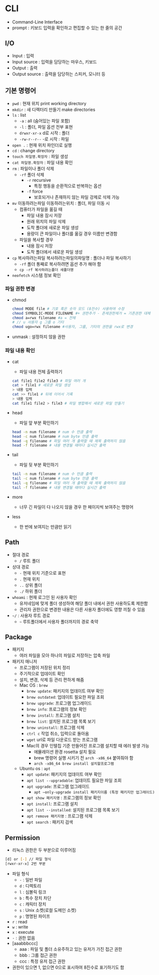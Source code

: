 # CLI

* Command-Line Interface
* prompt : 키보드 입력을 확인하고 편집할 수 있는 한 줄의 공간

## I/O

- Input : 입력
- Input source : 입력을 담당하는 마우스, 키보드
- Output : 출력
- Output source : 출력을 담당하는 스피커, 모니터 등

## 기본 명령어

- ```pwd``` : 현재 위치 print working directory
- ```mkdir``` : 새 디렉터리 만들기 make directories
- ```ls``` : list
    - ```-a``` : all 	(숨어있는 파일 포함)
    - ```-l``` : 폴더, 파일 옵션 전부 표현
    - ```drwxr-xr-x``` d로 시작 : 폴더
    - ```-rw-r--r--``` -로 시작 : 파일        
- ```open .```  : 현재 위치 파인더로 실행
- ```cd``` : change directory
- ```touch 파일명.확장자``` : 파일 생성
- ```cat 파일명.확장자``` : 파일 내용 확인
- ```rm``` : 파일이나 폴더 삭제
    - ```-rf```	폴더 삭제
        - ```-r``` recursive
            - 특정 행동을 순환적으로 반복하는 옵션
        - ```-f``` force
            - 보호되거나 존재하지 않는 파일 강제로 삭제 가능
- ```mv``` 이동하려는파일 이동하려는위치 : 폴더, 파일 이동 시
    - 컴퓨터가 파일을 옮길 때
        - 파일 내용 잠시 저장
        - 원래 위치의 파일 삭제
        - 도착 폴더에 새로운 파일 생성
        - 용량이 큰 파일이나 폴더를 옮길 경우 이름만 변경함
    - 파일을 복사할 경우
        - 내용 잠시 저장
        - 도착 폴더에서 새로운 파일 생성
- ```cp``` 복사하려는파일 복사하려는파일의파일명 : 폴더나 파일 복사하기
    - ```-rf``` 	폴더 통째로 복사하려면 옵션 추가 해야 함
    - ```cp -rf 복사하려는폴더 새폴더명```
- ```neofetch``` 시스템 정보 확인
  
### 파일 권한 변경

* chmod
    
    ```bash
    chmod MODE file # 기호 혹은 숫자 모드 (8진수) 사용하여 수정
    chmod SYMBOLIC-MODE FILENAME #+ 권한추가 - 존재권한제거 = 기존권한 대체
    chmod a=rwx filename #a = 전체
    # // u 사용자 g 그룹 o 기타
    chmod ugo=rwx filename #사용자, 그룹, 기타의 권한을 rwx로 변경
    ```
* unmask : 설정하지 않을 권한

### 파일 내용 확인

- cat
    - 파일 내용 전체 출력하기
    ```bash
    cat file1 file2 file3 # 파일 여러 개 
    cat > file1 # 새로운 파일 생성 
    > 내용 입력 
    cat >> file1 # 뒤에 이어서 기록
    > 내용 입력
    cat file1 file2 > file3 # 파일 병합해서 새로운 파일 만들기
    ```
- head
    - 파일 앞 부분 확인하기
    ```bash
    head -n num filename # num 수 만큼 출력
    head -c num filename # num byte 만큼 출력
    head -q filename # 파일 여러 개 출력할 때 제목 출력하지 않음
    head -f filename # 내용 변경될 때마다 실시간 출력
    ```
- tail
    - 파일 뒷 부분 확인하기
    
    ```bash
    tail -n num filename # num 수 만큼 출력
    tail -c num filename # num byte 만큼 출력
    tail -q filename # 파일 여러 개 출력할 때 제목 출력하지 않음
    tail -f filename # 내용 변경될 때마다 실시간 출력
    ```
- more
    - 너무 긴 파일이 다 나오지 않을 경우 한 페이지씩 보여주는 명령어
- less
    - 한 번에 보여지는 만큼만 읽기
  
## Path

- 절대 경로
    - ```/``` 루트 폴더
- 상대 경로
    - ```-``` 현재 위치 기준으로 표현
    - ```.``` 현재 위치
    - ```..``` 상위 폴더
    - ```./``` 하위 폴더
- ```whoami``` : 현재 로그인 된 사용자 확인
    - 유저네임에 맞게 폴더 생성하여 해당 폴더 내에서 권한 사용하도록 제한함
    - 관리자 권한으로 변경한 내용은 다른 사용자 폴더에도 영향 끼칠 수 있음
- ```~/``` : 사용자 루트 경로
    - ```~```  루트폴더에서 사용자 폴더까지의 경로 축약

## Package

- 패키지
    - 여러 파일을 모아 하나의 파일로 저장하는 압축 파일
- 패키지 매니저
    - 프로그램이 저장된 위치 정리
    - 주기적으로 업데이트 확인
    - 설치, 변경, 삭제 등 관리 편하게 해줌
    - Mac OS : ```brew```
        - ```brew update```: 패키지의 업데이트 여부 확인
        - ```brew outdated```: 업데이트 필요한 파일 조회
        - ```brew upgrade```: 프로그램 업그레이드
        - ```brew info```: 프로그램의 정보 확인
        - ```brew install```: 프로그램 설치
        - ```brew list```: 설치된 프로그램 목록 보기
        - ```brew uninstall```: 프로그램 삭제
        - ```ctrl c``` 작업 취소, 입력으로 돌아옴
        - ```wget``` url로 파일 다운로드 받는 프로그램
        - Mac의 경우 인텔칩 기준 만들어진 프로그램 설치할 때 에러 발생 가능
            - 에뮬레이션 환경 rosetta 설치 필요
            - brew 명령어 실행 시키기 전 ```arch -x86_64``` 붙여줘야 함
            - ```arch -x86_64 brew install 설치할프로그램```
    - Ubuntu os : ```apt```
        - ```apt update```: 패키지의 업데이트 여부 확인
        - ```apt list --upgradable```: 업데이트 필요한 파일 조회
        - ```apt upgrade```: 프로그램 업그레이드
            - ```apt —only-upgrade install 패키지이름 (특정 패키지만 업그레이드)```
        - ```apt show 패키지명``` : 프로그램의 정보 확인
        - ```apt install```: 프로그램 설치
        - ```apt list --installed```: 설치된 프로그램 목록 보기
        - ```apt remove 패키지명``` : 프로그램 삭제
        - ```apt search``` : 패키지 검색

## Permission

- 리눅스 권한은 두 부분으로 이루어짐
```bash
[d] or [-] // 파일 형식
[rwxr-xr-x] 2번 부분
```
- 파일 형식
    - `-` : 일반 파일
    - `d` : 디렉토리
    - `l` : 심볼릭 링크
    - `b` : 특수 장치 차단
    - `c` : 캐릭터 장치
    - `s` : Unix 소켓(로컬 도메인 소켓)
    - `p` : 명명된 파이프
- `r` : read
- `w` : write
- `x` : execute
- `-` : 권한 없음
- [aaabbbccc]
    - aaa : 파일 및 폴더 소유주하고 있는 유저가 가진 접근 권한
    - bbb : 그룹 접근 권한
    - ccc : 특정 유저 접근 권한
- 권한이 있으면 1, 없으면 0으로 표시하여 8진수로 표기하기도 함